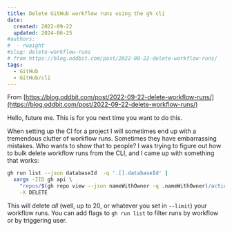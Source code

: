 ```yaml
---
title: Delete GitHub workflow runs using the gh cli
date:
  created: 2022-09-22
  updated: 2024-06-25
#authors:
#  - rwaight
#slug: delete-workflow-runs
# from https://blog.oddbit.com/post/2022-09-22-delete-workflow-runs/
tags:
  - GitHub
  - GitHub/cli
---
```


From [https://blog.oddbit.com/post/2022-09-22-delete-workflow-runs/](https://blog.oddbit.com/post/2022-09-22-delete-workflow-runs/)

Hello, future me. This is for you next time you want to do this.

When setting up the CI for a project I will sometimes end up with a tremendous clutter of workflow runs. Sometimes they have embarrassing mistakes. Who wants to show that to people? I was trying to figure out how to bulk delete workflow runs from the CLI, and I came up with something that works:
```bash
gh run list --json databaseId  -q '.[].databaseId' |
  xargs -IID gh api \
    "repos/$(gh repo view --json nameWithOwner -q .nameWithOwner)/actions/runs/ID" \
    -X DELETE
```

This will delete _all_ (well, up to 20, or whatever you set in `--limit`) your workflow runs. You can add flags to `gh run list` to filter runs by workflow or by triggering user.
